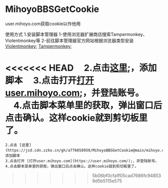 # MihoyoBBSGetCookie

user.mihoyo.com获取cookie以作他用

使用方式
    1.安装脚本管理器
        1-使用浏览器扩展商店搜索Tampermonkey、Violentmonkey等
        2-前往脚本管理器官方网站根据浏览器类型安装
            [Violentmonkey](https://violentmonkey.github.io/get-it/);
            [Tampermonkey](https://www.tampermonkey.net/);

<<<<<<< HEAD
    2.点击[这里](https://jsd.cdn.zzko.cn/gh/a776058959/MihoyoBBSGetCookie@main/mihoyo.com%E8%8E%B7%E5%8F%96cookie.user.js);，添加脚本
    3.点击打开[打开user.mihoyo.com](https://user.mihoyo.com/);，并登陆账号。
    4.点击脚本菜单里的获取，弹出窗口后点击确认。这样cookie就到剪切板里了。
=======
    2.点击 [这里](https://jsd.cdn.zzko.cn/gh/a776058959/MihoyoBBSGetCookie@main/mihoyo.com%E8%8E%B7%E5%8F%96cookie.user.js);，添加脚本
    3.点击打开 [打开user.mihoyo.com](https://user.mihoyo.com/);，并登陆账号。
    4.点击脚本菜单里的获取，弹出窗口后点击确认。这样cookie就到剪切板里了。
>>>>>>> 5b06bf0cfa1f05cad7686fc948539d5b5115e575
